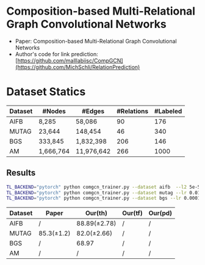 # Composition-based Multi-Relational Graph Convolutional Networks

- Paper: Composition-based Multi-Relational Graph Convolutional Networks
- Author's code for link prediction: [https://github.com/malllabiisc/CompGCN](https://github.com/MichSchli/RelationPrediction)

# Dataset Statics
| Dataset | #Nodes    | #Edges     | #Relations | #Labeled |
| ------- | --------- | ---------- | ---------- | -------- |
| AIFB    | 8,285     | 58,086     | 90         | 176      |
| MUTAG   | 23,644    | 148,454    | 46         | 340      |
| BGS     | 333,845   | 1,832,398  | 206        | 146      |
| AM      | 1,666,764 | 11,976,642 | 266        | 1000     |

Results
-------

```bash
TL_BACKEND="pytorch" python comgcn_trainer.py --dataset aifb  --l2 5e-5 --op sub
TL_BACKEND="pytorch" python comgcn_trainer.py --dataset mutag --lr 0.015 --l2_coef 5e-2 --op sub
TL_BACKEND="pytorch" python comgcn_trainer.py --dataset bgs --lr 0.0001 --l2_coef 5e-2
```

| Dataset | Paper      | Our(th)      | Our(tf) | Our(pd) |
| ------- | ---------- | ------------ | ------- | ------- |
| AIFB    | /          | 88.89(±2.78) | /       | /       |
| MUTAG   | 85.3(±1.2) | 82.0(±2.66)  | /       | /       |
| BGS     | /          | 68.97        | /       | /       |
| AM      | /          | /            | /       | /       |